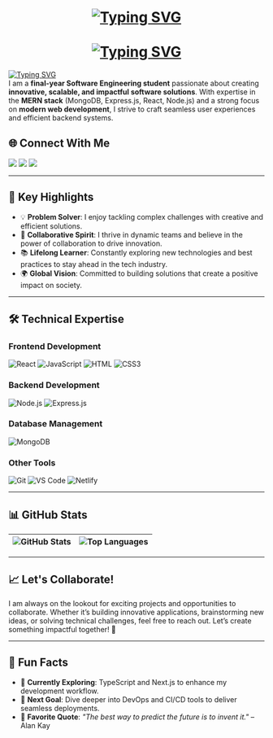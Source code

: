 <h1 align="center"><a href="https://git.io/typing-svg"><img src="https://readme-typing-svg.herokuapp.com?font=Fira+Code&size=28&duration=3000&pause=1000&color=31E8C7&width=435&height=60&lines=%F0%9F%8C%9F++Amine+Chteoui++%F0%9F%8C%9F" alt="Typing SVG" /></a> <br> <br>
<a href="https://git.io/typing-svg"><img src="https://readme-typing-svg.herokuapp.com?font=Fira+Code&size=25&duration=3000&pause=1000&color=D5F8BC&width=435&height=60&lines=%F0%9F%92%BB+Software+Engineer+%F0%9F%92%BB;%F0%9F%92%BB+MERN+Stack+Developer++%F0%9F%92%BB" alt="Typing SVG" /></a></h1>

<a href="https://git.io/typing-svg"><img src="https://readme-typing-svg.herokuapp.com?font=Fira+Code&size=26&duration=4000&pause=1000&color=31E8C7&width=435&height=60&lines=Welcome+to+my+GitHub+profile!++" alt="Typing SVG" /></a>  <br>
I am a **final-year Software Engineering student** passionate about creating **innovative, scalable, and impactful software solutions**. With expertise in the **MERN stack** (MongoDB, Express.js, React, Node.js) and a strong focus on **modern web development**, I strive to craft seamless user experiences and efficient backend systems.


## 🌐 Connect With Me  
<p >
    <a href="chteouiamine0@gmail.com" title="Gmail"><img src="https://img.shields.io/badge/gmail-%23F05033.svg?style=for-the-badge&logo=gmail&logoColor=white"/></a>  
<a href="https://www.facebook.com/aammiin/" title="Facebook"><img src="https://img.shields.io/badge/Facebook-%231877F2.svg?style=for-the-badge&logo=Facebook&logoColor=white"/></a>
    <a href="https://www.linkedin.com/in/amine-chteoui-5372bb202/" title="LinkedIn"><img src="https://img.shields.io/badge/linkedin-%230077B5.svg?style=for-the-badge&logo=linkedin&logoColor=white"/></a>  
</p>


---

## 📌 Key Highlights  

- 💡 **Problem Solver**: I enjoy tackling complex challenges with creative and efficient solutions.  
- 🤝 **Collaborative Spirit**: I thrive in dynamic teams and believe in the power of collaboration to drive innovation.  
- 📚 **Lifelong Learner**: Constantly exploring new technologies and best practices to stay ahead in the tech industry.  
- 🌍 **Global Vision**: Committed to building solutions that create a positive impact on society.

---

## 🛠️ Technical Expertise  

### **Frontend Development**
![React](https://img.shields.io/badge/-React-61DAFB?logo=react&logoColor=white&style=for-the-badge)
![JavaScript](https://img.shields.io/badge/-JavaScript-F7DF1E?logo=javascript&logoColor=black&style=for-the-badge)
![HTML](https://img.shields.io/badge/-HTML5-E34F26?logo=html5&logoColor=white&style=for-the-badge)
![CSS3](https://img.shields.io/badge/-CSS3-1572B6?logo=css3&logoColor=white&style=for-the-badge)

### **Backend Development**
![Node.js](https://img.shields.io/badge/-Node.js-339933?logo=nodedotjs&logoColor=white&style=for-the-badge)
![Express.js](https://img.shields.io/badge/-Express.js-000000?logo=express&logoColor=white&style=for-the-badge)

### **Database Management**
![MongoDB](https://img.shields.io/badge/-MongoDB-47A248?logo=mongodb&logoColor=white&style=for-the-badge)

### **Other Tools**
![Git](https://img.shields.io/badge/-Git-F05032?logo=git&logoColor=white&style=for-the-badge)
![VS Code](https://img.shields.io/badge/-VS%20Code-007ACC?logo=visualstudiocode&logoColor=white&style=for-the-badge)
![Netlify](https://img.shields.io/badge/-Netlify-00C7B7?logo=netlify&logoColor=white&style=for-the-badge)

---



## 📊 GitHub Stats  

| ![GitHub Stats](https://github-readme-stats.vercel.app/api?username=aminechteoui&show_icons=true&theme=radical) | ![Top Languages](https://github-readme-stats.vercel.app/api/top-langs/?username=aminechteoui&layout=compact&theme=radical) |
| --- | --- |

---



## 📈 Let's Collaborate!  
I am always on the lookout for exciting projects and opportunities to collaborate. Whether it’s building innovative applications, brainstorming new ideas, or solving technical challenges, feel free to reach out. Let’s create something impactful together! 🚀

---

## 📝 Fun Facts  
- 🌱 **Currently Exploring**: TypeScript and Next.js to enhance my development workflow.  
- 🎯 **Next Goal**: Dive deeper into DevOps and CI/CD tools to deliver seamless deployments.  
- 💬 **Favorite Quote**: _"The best way to predict the future is to invent it."_ – Alan Kay  


